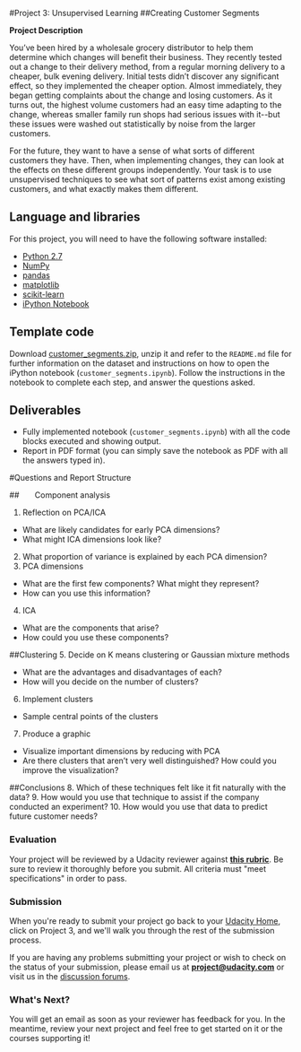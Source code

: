 #Project 3: Unsupervised Learning
##Creating Customer Segments

**Project Description**

You’ve been hired by a wholesale grocery distributor to help them determine which changes will benefit their business. They recently tested out a change to their delivery method, from a regular morning delivery to a cheaper, bulk evening delivery. Initial tests didn’t discover any significant effect, so they implemented the cheaper option. Almost immediately, they began getting complaints about the change and losing customers. As it turns out, the highest volume customers had an easy time adapting to the change, whereas smaller family run shops had serious issues with it--but these issues were washed out statistically by noise from the larger customers.

For the future, they want to have a sense of what sorts of different customers they have. Then, when implementing changes, they can look at the effects on these different groups independently. Your task is to use unsupervised techniques to see what sort of patterns exist among existing customers, and what exactly makes them different.

## Language and libraries

For this project, you will need to have the following software installed:

- [Python 2.7](https://www.python.org/download/releases/2.7/)
- [NumPy](http://www.numpy.org/)
- [pandas](http://pandas.pydata.org/)
- [matplotlib](http://matplotlib.org/)
- [scikit-learn](http://scikit-learn.org/stable/)
- [iPython Notebook](http://ipython.org/notebook.html)

## Template code

Download [customer\_segments.zip](https://s3.amazonaws.com/content.udacity-data.com/courses/nd009/projects/customer_segments.zip), unzip it and refer to the `README.md` file for further information on the dataset and instructions on how to open the iPython notebook (`customer_segments.ipynb`). Follow the instructions in the notebook to complete each step, and answer the questions asked.

## Deliverables

- Fully implemented notebook (`customer_segments.ipynb`) with all the code blocks executed and showing output.
- Report in PDF format (you can simply save the notebook as PDF with all the answers typed in).

#Questions and Report Structure

##&nbsp;&nbsp;&nbsp;&nbsp;&nbsp;&nbsp;&nbsp;Component analysis
1. Reflection on PCA/ICA
 - What are likely candidates for early PCA dimensions?
 - What might ICA dimensions look like?
2. What proportion of variance is explained by each PCA dimension?
3. PCA dimensions
 - What are the first few components? What might they represent?
 - How can you use this information?
4. ICA
 - What are the components that arise?
 - How could you use these components?

 ##Clustering
5. Decide on K means clustering or Gaussian mixture methods
 - What are the advantages and disadvantages of each?
 - How will you decide on the number of clusters?
6. Implement clusters
 - Sample central points of the clusters
7. Produce a graphic
 - Visualize important dimensions by reducing with PCA
 - Are there clusters that aren’t very well distinguished? How could you improve the visualization?

 ##Conclusions
8. Which of these techniques felt like it fit naturally with the data?
9. How would you use that technique to assist if the company conducted an experiment?
10. How would you use that data to predict future customer needs?

### Evaluation

Your project will be reviewed by a Udacity reviewer against **<a href="https://review.udacity.com/#!/projects/5422789357/rubric" target="_blank"> this rubric</a>**. Be sure to review it thoroughly before you submit. All criteria must "meet specifications" in order to pass.

### Submission
When you're ready to submit your project go back to your <a href="https://www.udacity.com/me" target="_blank">Udacity Home</a>, click on Project 3, and we'll walk you through the rest of the submission process.

If you are having any problems submitting your project or wish to check on the status of your submission, please email us at **project@udacity.com** or visit us in the <a href="http://discussions.udacity.com" target="_blank">discussion forums</a>.

### What's Next?
You will get an email as soon as your reviewer has feedback for you. In the meantime, review your next project and feel free to get started on it or the courses supporting it!
